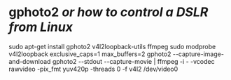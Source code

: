 # gphoto2 _or how to control a DSLR from Linux_

sudo apt-get install gphoto2 v4l2loopback-utils ffmpeg
sudo modprobe v4l2loopback exclusive_caps=1 max_buffers=2
gphoto2 --capture-image-and-download
gphoto2 --stdout --capture-movie | ffmpeg -i - -vcodec rawvideo -pix_fmt yuv420p -threads 0 -f v4l2 /dev/video0
